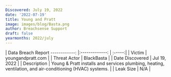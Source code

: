 ```yaml
---
Discovered: July 19, 2022
date: '2022-07-19'
title: Young and Pratt
image: images/blog/Basta.png
author: Breachsense Support
draft: false
yearmonths: 2022/july
---
```



| Data Breach Report
------------:     |:-------------:    | :-----:|
| Victim      | youngandpratt.com      | 
| Threat Actor      |  BlackBasta     | 
| Date Discovered      | Jul 19, 2022      | 
| Description      | Young & Pratt installs and services plumbing, heating, ventilation, and air-conditioning (HVAC) systems.      | 
| Leak Size      | N/A      | 

